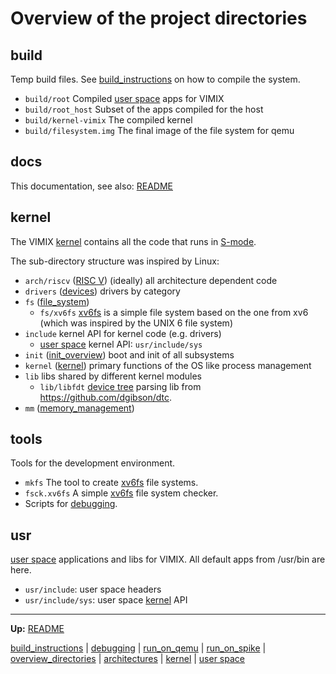 # Overview of the project directories


## build

Temp build files. See [build_instructions](build_instructions.md) on how to compile the system.
- `build/root` Compiled [user space](userspace/userspace.md) apps for VIMIX
- `build/root_host` Subset of the apps compiled for the host
- `build/kernel-vimix` The compiled kernel
- `build/filesystem.img` The final image of the file system for qemu


## docs

This documentation, see also: [README](../README.md)


## kernel

The VIMIX [kernel](kernel/kernel.md) contains all the code that runs in [S-mode](riscv/S-mode.md).

The sub-directory structure was inspired by Linux:
- `arch/riscv` ([RISC V](riscv/RISCV.md)) (ideally) all architecture dependent code
- `drivers` ([devices](kernel/devices/devices.md)) drivers by category
- `fs` ([file_system](kernel/file_system/file_system.md))
	- `fs/xv6fs` [xv6fs](docs/kernel/file_system/xv6fs.md) is a simple file system based on the one from xv6 (which was inspired by the UNIX 6 file system)
- `include` kernel API for kernel code (e.g. drivers)
	- [user space](userspace/userspace.md) kernel API: `usr/include/sys`
- `init` ([init_overview](kernel/overview/init_overview.md)) boot and init of all subsystems
- `kernel` ([kernel](kernel/kernel.md)) primary functions of the OS like process management
- `lib` libs shared by different kernel modules
	- `lib/libfdt` [device tree](docs/misc/device_tree.md) parsing lib from https://github.com/dgibson/dtc.
- `mm` ([memory_management](kernel/mm/memory_management.md))


## tools

Tools for the development environment.
- `mkfs` The tool to create [xv6fs](kernel/file_system/xv6fs.md) file systems.
- `fsck.xv6fs` A simple [xv6fs](kernel/file_system/xv6fs.md) file system checker.
- Scripts for [debugging](debugging.md).


## usr

[user space](userspace/userspace.md) applications and libs for VIMIX.
All default apps from /usr/bin are here.
- `usr/include`: user space headers
- `usr/include/sys`: user space [kernel](kernel/kernel.md) API


---
**Up:** [README](../README.md)

[build_instructions](build_instructions.md) | [debugging](debugging.md) | [run_on_qemu](run_on_qemu.md) | [run_on_spike](run_on_spike.md) | [overview_directories](overview_directories.md) | [architectures](architectures.md) | [kernel](kernel/kernel.md) | [user space](userspace/userspace.md)

